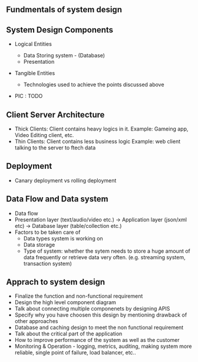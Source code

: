 ## Fundmentals of system design

## System Design Components
- Logical Entities  
  - Data Storing system - (Database)
  - Presentation
- Tangible Entities
  - Technologies used to achieve the points discussed above

- PIC : TODO

## Client Server Architecture
  - Thick Clients: Client contains heavy logics in it. Example: Gameing app, Video Editing client, etc.
  - Thin Clients: Client contains less business logic  Example: web client talking to the server to ftech data 
  

## Deployment
- Canary deployment vs rolling deployment

## Data Flow and Data system
- Data flow
- Presentation layer (text/audio/video etc.) -> Application layer (json/xml etc) -> Database layer (table/collection etc.)
- Factors to be taken care of 
  - Data types system is working on
  - Data storage
  - Type of system: whether the sytem needs to store a huge amount of data frequently or retrieve data very often. (e.g. streaming system, transaction system)


## Apprach to system design
- Finalize the function and non-functional requirement
- Design the high level component diagram
- Talk about connecting multiple componenets by designing APIS
- Specify why you have choosen this design by mentioning drawback of other approaches
- Database and caching design to meet the non functional requirement
- Talk about the critical part of the application
- How to improve performance of the system as well as the customer 
- Monitoring & Operation - logging, metrics, auditing, making system more reliable, single point of failure, load balancer, etc..

